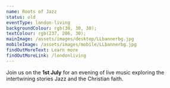 ```yaml
---
name: Roots of Jazz
status: old 
eventType: london-living
backgroundColour: rgb(30, 30, 30);
textColour: rgb(237, 206, 30);
mainImage: /assets/images/desktop/LLbannerbg.jpg
mobileImage: /assets/images/mobile/LLbannerbg.jpg
findOutMoreText: Learn more
findOutMoreLink: /londonliving
---
```

Join us on the **1st July** for an evening of live music exploring the intertwining stories Jazz and the Christian faith. 